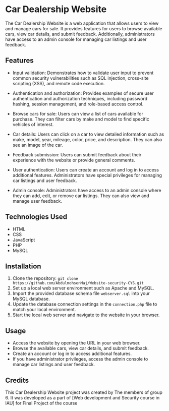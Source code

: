 # Car Dealership Website

The Car Dealership Website is a web application that allows users to view and manage cars for sale. It provides features for users to browse available cars, view car details, and submit feedback. Additionally, administrators have access to an admin console for managing car listings and user feedback.

## Features

- Input validation: Demonstrates how to validate user input to prevent common security vulnerabilities such as SQL injection, cross-site scripting (XSS), and remote code execution.

- Authentication and authorization: Provides examples of secure user authentication and authorization techniques, including password hashing, session management, and role-based access control.

- Browse cars for sale: Users can view a list of cars available for purchase. They can filter cars by make and model to find specific vehicles of interest.

- Car details: Users can click on a car to view detailed information such as make, model, year, mileage, color, price, and description. They can also see an image of the car.

- Feedback submission: Users can submit feedback about their experience with the website or provide general comments.

- User authentication: Users can create an account and log in to access additional features. Administrators have special privileges for managing car listings and user feedback.

- Admin console: Administrators have access to an admin console where they can add, edit, or remove car listings. They can also view and manage user feedback.

## Technologies Used

- HTML
- CSS
- JavaScript
- PHP
- MySQL

## Installation

1. Clone the repository: `git clone https://github.com/AbdulmohsenMaj/Website-security-CYS.git`
2. Set up a local web server environment such as Apache and MySQL.
3. Import the provided database schema file `webserver.sql` into your MySQL database.
4. Update the database connection settings in the `connection.php` file to match your local environment.
5. Start the local web server and navigate to the website in your browser.

## Usage

- Access the website by opening the URL in your web browser.
- Browse the available cars, view car details, and submit feedback.
- Create an account or log in to access additional features.
- If you have administrator privileges, access the admin console to manage car listings and user feedback.

## Credits

This Car Dealership Website project was created by The members of group 6. It was developed as a part of [Web development and Security course in IAU] for Final Project of the course

